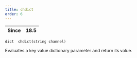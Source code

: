 ```yaml
---
title: chdict
order: 6
---
```

| Since | 18.5 |
| --- | --- |

`dict  chdict(string channel)`

Evaluates a key value dictionary parameter and return its value.
